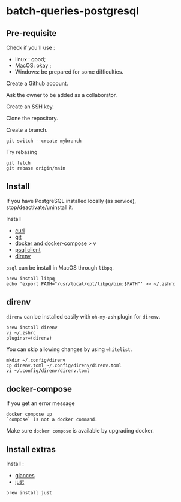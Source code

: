 # batch-queries-postgresql

## Pre-requisite

Check if you'll use :
- linux : good;
- MacOS: okay ; 
- Windows: be prepared for some difficulties.

Create a Github account. 

Ask the owner to be added as a collaborator.

Create an SSH key.

Clone the repository.

Create a branch. 
```shell
git switch --create mybranch
```

Try rebasing
```shell
git fetch
git rebase origin/main
```

## Install

If you have PostgreSQL installed locally (as service), stop/deactivate/uninstall it.

Install
- [curl]()
- [git](https://git-scm.com/)
- [docker and docker-compose](https://docs.docker.com/engine/install/) > v
- [psql client](https://askubuntu.com/questions/1040765/how-to-install-psql-without-postgres)
- [direnv](https://direnv.net/)

`psql` can be install in MacOS through `libpq`.
```shell
brew install libpq
echo 'export PATH="/usr/local/opt/libpq/bin:$PATH"' >> ~/.zshrc
```

## direnv

`direnv` can be installed easily with `oh-my-zsh` plugin for `direnv`.
````shell
brew install direnv
vi ~/.zshrc   
plugins+=(direnv)
````

You can skip allowing changes by using `whitelist`.
```shell
mkdir ~/.config/direnv
cp direnv.toml ~/.config/direnv/direnv.toml
vi ~/.config/direnv/direnv.toml
```

## docker-compose

If you get an error message
```shell
docker compose up
`compose` is not a docker command.
```

Make sure `docker compose` is available by upgrading docker.

## Install extras

Install :
- [glances](https://github.com/nicolargo/glances)
- [just](https://github.com/casey/just)


````shell
brew install just
````
